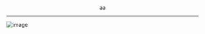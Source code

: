 <center>aa</center>

-----

![image](https://github.com/user-attachments/assets/7026bcea-6567-4fad-a0ee-f9862ded87a7)
